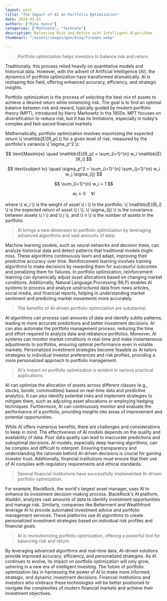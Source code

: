 ```yaml
---
layout: post
title: "The Impact of AI on Portfolio Optimization"
date: 2024-03-01
authors: ["Mike Vance"]
categories: ["Mathnote", "Technote"]
description: Balancing Risk and Return with Intelligent Algorithms
thumbnail: "/assets/images/gen/blog/fineqns.webp"

---
```



> Portfolio optimization helps investors to balance risk and return. 

Traditionally, this process relied heavily on quantitative models and historical data. However, with the advent of Artificial Intelligence (AI), the dynamics of portfolio optimization have transformed dramatically. AI is reshaping this field, offering enhanced accuracy, efficiency, and strategic insights.

Portfolio optimization is the process of selecting the best mix of assets to achieve a desired return while minimizing risk. The goal is to find an optimal balance between risk and reward, typically guided by modern portfolio theory (MPT), introduced by Harry Markowitz in the 1950s. MPT focuses on diversification to reduce risk, but it has its limitations, especially in today's complex and fast-paced financial markets.

Mathematically, portfolio optimization involves maximizing the expected return \\( \mathbb{E}[R_p] \\) for a given level of risk, measured by the portfolio's variance \\( \sigma_p^2 \\):

$$ \text{Maximize} \quad \mathbb{E}[R_p] = \sum_{i=1}^{n} w_i \mathbb{E}[R_i] $$

$$ \text{subject to} \quad \sigma_p^2 = \sum_{i=1}^{n} \sum_{j=1}^{n} w_i w_j \sigma_{ij} $$

$$ \sum_{i=1}^{n} w_i = 1 $$

$$ w_i \geq 0 \quad \forall i $$

where \\( w_i \\) is the weight of asset \\( i \\) in the portfolio, \\( \mathbb{E}[R_i] \\) is the expected return of asset \\( i \\), \\( \sigma_{ij} \\) is the covariance between assets \\( i \\) and \\( j \\), and \\( n \\) is the number of assets in the portfolio.

> AI brings a new dimension to portfolio optimization by leveraging advanced algorithms and vast amounts of data. 

Machine learning models, such as neural networks and decision trees, can analyze historical data and detect patterns that traditional models might miss. These algorithms continuously learn and adapt, improving their predictive accuracy over time. Reinforcement learning involves training algorithms to make decisions by rewarding them for successful outcomes and penalizing them for failures. In portfolio optimization, reinforcement learning can dynamically adjust asset allocations based on changing market conditions. Additionally, Natural Language Processing (NLP) enables AI systems to process and analyze unstructured data from news articles, social media, and financial reports, helping in understanding market sentiment and predicting market movements more accurately.

> The benefits of AI-driven portfolio optimization are substantial. 

AI algorithms can process vast amounts of data and identify subtle patterns, leading to more accurate predictions and better investment decisions. AI can also automate the portfolio management process, reducing the time and effort required to analyze data and rebalance portfolios. Moreover, AI systems can monitor market conditions in real-time and make instantaneous adjustments to portfolios, ensuring optimal performance even in volatile markets. Personalized investment strategies become feasible as AI tailors strategies to individual investor preferences and risk profiles, providing a more personalized approach to portfolio management.

> AI's impact on portfolio optimization is evident in various practical applications. 

AI can optimize the allocation of assets across different classes (e.g., stocks, bonds, commodities) based on real-time data and predictive analytics. It can also identify potential risks and implement strategies to mitigate them, such as adjusting asset allocations or employing hedging techniques. Furthermore, AI can continuously monitor and evaluate the performance of a portfolio, providing insights into areas of improvement and potential opportunities.

While AI offers numerous benefits, there are challenges and considerations to keep in mind. The effectiveness of AI models depends on the quality and availability of data. Poor data quality can lead to inaccurate predictions and suboptimal decisions. AI models, especially deep learning algorithms, can be complex and difficult to interpret. Ensuring transparency and understanding the rationale behind AI-driven decisions is crucial for gaining investor trust. Additionally, financial institutions must ensure that their use of AI complies with regulatory requirements and ethical standards.

> Several financial institutions have successfully implemented AI-driven portfolio optimization. 

For example, BlackRock, the world's largest asset manager, uses AI to enhance its investment decision-making process. BlackRock's AI platform, Aladdin, analyzes vast amounts of data to identify investment opportunities and manage risk. Similarly, companies like Betterment and Wealthfront leverage AI to provide automated investment advice and portfolio management services. These platforms use AI algorithms to create personalized investment strategies based on individual risk profiles and financial goals.

> AI is revolutionizing portfolio optimization, offering a powerful tool for balancing risk and return.

By leveraging advanced algorithms and real-time data, AI-driven solutions provide improved accuracy, efficiency, and personalized strategies. As AI continues to evolve, its impact on portfolio optimization will only grow, ushering in a new era of intelligent investing. The future of portfolio optimization lies in harnessing the power of AI to make more informed, strategic, and dynamic investment decisions. Financial institutions and investors who embrace these technologies will be better positioned to navigate the complexities of modern financial markets and achieve their investment objectives.